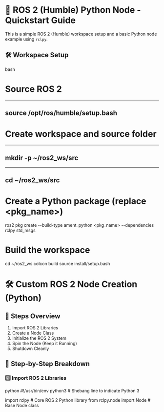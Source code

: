 # 🤖 ROS 2 (Humble) Python Node - Quickstart Guide

This is a simple ROS 2 (Humble) workspace setup and a basic Python node example using `rclpy`.



## 🛠️ Workspace Setup

bash
# Source ROS 2
---
source /opt/ros/humble/setup.bash
---
# Create workspace and source folder
---
mkdir -p ~/ros2_ws/src
---
---
cd ~/ros2_ws/src
---
# Create a Python package (replace <pkg_name>)
ros2 pkg create --build-type ament_python <pkg_name> --dependencies rclpy std_msgs

# Build the workspace
cd ~/ros2_ws
colcon build
source install/setup.bash


# 🛠️ Custom ROS 2 Node Creation (Python)

## 📌 Steps Overview

1. Import ROS 2 Libraries  
2. Create a Node Class  
3. Initialize the ROS 2 System  
4. Spin the Node (Keep it Running)  
5. Shutdown Cleanly



## 🔹 Step-by-Step Breakdown

### 1️⃣ Import ROS 2 Libraries

python
#!/usr/bin/env python3  # Shebang line to indicate Python 3

import rclpy             # Core ROS 2 Python library
from rclpy.node import Node  # Base Node class
